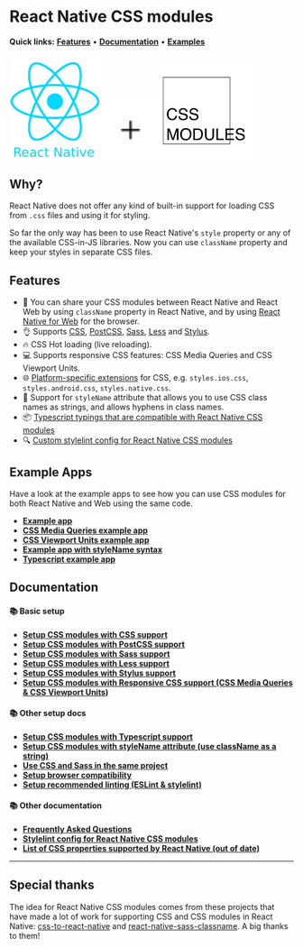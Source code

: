 # React Native CSS modules

**Quick links:** **[Features](#features)** • **[Documentation](https://github.com/kristerkari/react-native-css-modules#documentation)** • **[Examples](#example-apps)**

<a href="https://facebook.github.io/react-native/"><img src="images/react-native-logo.png" width="160"></a><img src="images/plus.svg" width="100"><a href="https://github.com/css-modules/css-modules"><img src="images/css-modules-logo.svg" width="170"></a>

## Why?

React Native does not offer any kind of built-in support for loading CSS from `.css` files and using it for styling.

So far the only way has been to use React Native's `style` property or any of the available CSS-in-JS libraries. Now you can use `className` property and keep your styles in separate CSS files.

## Features

- :tada: You can share your CSS modules between React Native and React Web by using `className` property in React Native, and by using [React Native for Web](https://github.com/necolas/react-native-web) for the browser.
- :ok_hand: Supports [CSS](https://github.com/kristerkari/react-native-css-transformer), [PostCSS](https://github.com/kristerkari/react-native-postcss-transformer), [Sass](https://github.com/kristerkari/react-native-sass-transformer), [Less](https://github.com/kristerkari/react-native-less-transformer) and [Stylus](https://github.com/kristerkari/react-native-stylus-transformer).
- :fire: CSS Hot loading (live reloading).
- :computer: Supports responsive CSS features: CSS Media Queries and CSS Viewport Units.
- :globe_with_meridians: [Platform-specific extensions](https://facebook.github.io/react-native/docs/platform-specific-code.html#platform-specific-extensions) for CSS, e.g. `styles.ios.css`, `styles.android.css`, `styles.native.css`.
- :tophat: Support for `styleName` attribute that allows you to use CSS class names as strings, and allows hyphens in class names.
- :package: [Typescript typings that are compatible with React Native CSS modules](https://github.com/kristerkari/react-native-types-for-css-modules)
- :mag: [Custom stylelint config for React Native CSS modules](https://github.com/kristerkari/stylelint-config-react-native-css-modules)

## Example Apps

Have a look at the example apps to see how you can use CSS modules for both React Native and Web using the same code.

- **[Example app](https://github.com/kristerkari/react-native-css-modules-example)**
- **[CSS Media Queries example app](https://github.com/kristerkari/react-native-css-modules-with-media-queries-example)**
- **[CSS Viewport Units example app](https://github.com/kristerkari/react-native-css-modules-with-viewport-units-example)**
- **[Example app with styleName syntax](https://github.com/kristerkari/react-native-css-modules-stylename-example)**
- **[Typescript example app](https://github.com/kristerkari/react-native-css-modules-with-typescript-example)**

## Documentation

#### :books: Basic setup

- **[Setup CSS modules with CSS support](docs/setup-css.md)**
- **[Setup CSS modules with PostCSS support](docs/setup-postcss.md)**
- **[Setup CSS modules with Sass support](docs/setup-sass.md)**
- **[Setup CSS modules with Less support](docs/setup-less.md)**
- **[Setup CSS modules with Stylus support](docs/setup-stylus.md)**
- **[Setup CSS modules with Responsive CSS support (CSS Media Queries & CSS Viewport Units)](docs/setup-responsive.md)**

#### :books: Other setup docs

- **[Setup CSS modules with Typescript support](docs/setup-typescript.md)**
- **[Setup CSS modules with styleName attribute (use className as a string)](docs/setup-stylename.md)**
- **[Use CSS and Sass in the same project](docs/multiple-transformers.md)**
- **[Setup browser compatibility](docs/web-compatibility.md)**
- **[Setup recommended linting (ESLint & stylelint)](docs/setup-linting.md)**

#### :books: Other documentation

- **[Frequently Asked Questions](docs/faq.md)**
- **[Stylelint config for React Native CSS modules](https://github.com/kristerkari/stylelint-config-react-native-css-modules)**
- **[List of CSS properties supported by React Native (out of date)](https://github.com/vhpoet/react-native-styling-cheat-sheet)**

---

## Special thanks

The idea for React Native CSS modules comes from these projects that have made a lot of work for supporting CSS and CSS modules in React Native: [css-to-react-native](https://github.com/styled-components/css-to-react-native) and [react-native-sass-classname](https://github.com/daniloster/react-native-sass-classname). A big thanks to them!
